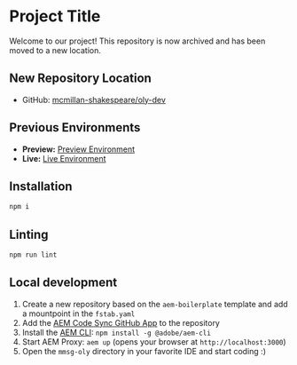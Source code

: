 # Project Title

Welcome to our project! This repository is now archived and has been moved to a new location.

## New Repository Location
- GitHub: [mcmillan-shakespeare/oly-dev](https://github.com/mcmillan-shakespeare/oly-dev)

## Previous Environments
- **Preview:** [Preview Environment](https://main--mmsg-oly--aemsites.hlx.page/)
- **Live:** [Live Environment](https://main--mmsg-oly--aemsites.hlx.live/)

## Installation

```sh
npm i
```

## Linting

```sh
npm run lint
```

## Local development

1. Create a new repository based on the `aem-boilerplate` template and add a mountpoint in the `fstab.yaml`
1. Add the [AEM Code Sync GitHub App](https://github.com/apps/aem-code-sync) to the repository
1. Install the [AEM CLI](https://github.com/adobe/helix-cli): `npm install -g @adobe/aem-cli`
1. Start AEM Proxy: `aem up` (opens your browser at `http://localhost:3000`)
1. Open the `mmsg-oly` directory in your favorite IDE and start coding :)
